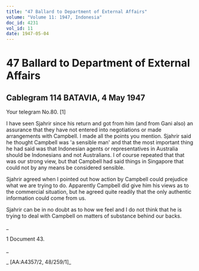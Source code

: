 ```yaml
---
title: "47 Ballard to Department of External Affairs"
volume: "Volume 11: 1947, Indonesia"
doc_id: 4231
vol_id: 11
date: 1947-05-04
---
```


# 47 Ballard to Department of External Affairs

## Cablegram 114 BATAVIA, 4 May 1947

Your telegram No.80. [1]

I have seen Sjahrir since his return and got from him (and from Gani also) an assurance that they have not entered into negotiations or made arrangements with Campbell. I made all the points you mention. Sjahrir said he thought Campbell was 'a sensible man' and that the most important thing he had said was that Indonesian agents or representatives in Australia should be Indonesians and not Australians. I of course repeated that that was our strong view, but that Campbell had said things in Singapore that could not by any means be considered sensible.

Sjahrir agreed when I pointed out how action by Campbell could prejudice what we are trying to do. Apparently Campbell did give him his views as to the commercial situation, but he agreed quite readily that the only authentic information could come from us.

Sjahrir can be in no doubt as to how we feel and I do not think that he is trying to deal with Campbell on matters of substance behind our backs.

_

1 Document 43.

_

_ [AA:A4357/2, 48/259/1]_
